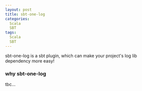 ```yaml
---
layout: post
title: sbt-one-log
categories:
  Scala
  SBT
tags:
  Scala
  SBT
---
```


sbt-one-log is a sbt plugin, which can make your project's log lib dependency more easy!

### why sbt-one-log
tbc...
